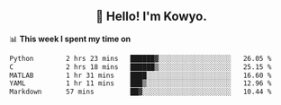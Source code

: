 <h2 align="center">👋 Hello! I'm Kowyo.</h2>

📊 **This week I spent my time on**
<!--START_SECTION:waka-->

```txt
Python        2 hrs 23 mins   ██████▓░░░░░░░░░░░░░░░░░░   26.05 %
C             2 hrs 18 mins   ██████▒░░░░░░░░░░░░░░░░░░   25.15 %
MATLAB        1 hr 31 mins    ████░░░░░░░░░░░░░░░░░░░░░   16.60 %
YAML          1 hr 11 mins    ███▒░░░░░░░░░░░░░░░░░░░░░   12.96 %
Markdown      57 mins         ██▓░░░░░░░░░░░░░░░░░░░░░░   10.44 %
```

<!--END_SECTION:waka-->
